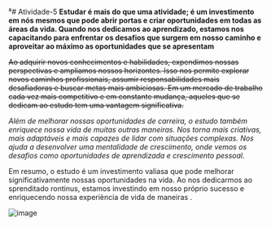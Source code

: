 ⁸# Atividade-5
**Estudar é mais do que uma atividade; é um investimento em nós mesmos que pode abrir portas e criar oportunidades em todas as áreas da vida. Quando nos dedicamos ao aprendizado, estamos nos capacitando para enfrentar os desafios que surgem em nosso caminho e aproveitar ao máximo as oportunidades que se apresentam**

~~Ao adquirir novos conhecimentos e habilidades, expendimos nossas perspectivas e ampliamos nossos horizontes. Isso nos permite explorar novos caminhos profissionais, assumir responsabilidades mais desafiadoras e buscar metas mais ambiciosas. Em um mercado de trabalho cada vez mais competitivo e em constante mudança, aqueles que se dedicam ao estudo tem uma vantagem significativa.~~

*Além de melhorar nossas oportunidades de carreira, o estudo também enriquece nossa vida de muitas outras maneiras. Nos torna mais criativas, mais adaptáveis e mais capazes de lidar com situações complexas.
Nos ajuda a desenvolver uma mentalidade de crescimento, onde vemos os desafios como oportunidades de aprendizada e crescimento 
pessoal.* 

Em resumo, o estudo é um investimento valiasa que pode melhorar significativamente nossas oportunidades na vida. Ao nos dedicarmos ao sprenditado rontinus, estamos investindo em nosso próprio sucesso e enriquecendo nossa experiència de vida de maneiras .

![image](https://github.com/Larissaburigo/Atividade-5/assets/125504094/a82cb5dd-7c60-4724-9177-314b89d565ad)

